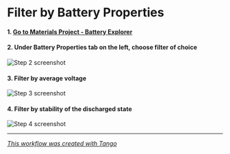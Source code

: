 # Filter by Battery Properties

#### 1. [Go to Materials Project - Battery Explorer](https://materialsproject.org/batteries?average\_voltage\_max=10\&average\_voltage\_min=0\&formula=FePO4\&max\_delta\_volume\_max=10\&max\_delta\_volume\_min=0\&stability\_charge\_max=1600\&stability\_charge\_min=0\&stability\_discharge\_max=400\&stability\_discharge\_min=0)

#### 2. Under Battery Properties tab on the left, choose filter of choice

![Step 2 screenshot](https://images.tango.us/public/screenshot\_c1c4154c-89d6-4904-9dbb-d1e78f77f1dc.png?crop=focalpoint\&fit=crop\&fp-x=0.1292\&fp-y=0.3263\&fp-z=3.0808\&w=1200\&mark-w=0.2\&mark-pad=0\&mark64=aHR0cHM6Ly9pbWFnZXMudGFuZ28udXMvc3RhdGljL21hZGUtd2l0aC10YW5nby13YXRlcm1hcmsucG5n\&ar=3584%3A1952)

#### 3. Filter by average voltage

![Step 3 screenshot](https://images.tango.us/public/screenshot\_26fc2101-b39e-454b-9f7c-cad0a08f9899.png?crop=focalpoint\&fit=crop\&fp-x=0.0711\&fp-y=0.3535\&fp-z=2.9252\&w=1200\&mark-w=0.2\&mark-pad=0\&mark64=aHR0cHM6Ly9pbWFnZXMudGFuZ28udXMvc3RhdGljL21hZGUtd2l0aC10YW5nby13YXRlcm1hcmsucG5n\&ar=3584%3A1952)

#### 4. Filter by stability of the discharged state

![Step 4 screenshot](https://images.tango.us/public/screenshot\_4d9c589f-3cd1-47af-8750-fb8b42872f44.png?crop=focalpoint\&fit=crop\&fp-x=0.1021\&fp-y=0.7428\&fp-z=3.3026\&w=1200\&mark-w=0.2\&mark-pad=0\&mark64=aHR0cHM6Ly9pbWFnZXMudGFuZ28udXMvc3RhdGljL21hZGUtd2l0aC10YW5nby13YXRlcm1hcmsucG5n\&ar=3584%3A1952)

***

[_This workflow was created with Tango_](https://app.tango.us/app/workflow/8f61865a-c989-4f0a-a1de-c58513f1e68e?utm\_source=markdown\&utm\_medium=markdown\&utm\_campaign=workflow%20export%20links)
